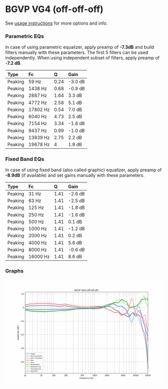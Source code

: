 # BGVP VG4 (off-off-off)
See [usage instructions](https://github.com/jaakkopasanen/AutoEq#usage) for more options and info.

### Parametric EQs
In case of using parametric equalizer, apply preamp of **-7.3dB** and build filters manually
with these parameters. The first 5 filters can be used independently.
When using independent subset of filters, apply preamp of **-7.2 dB**.

| Type    | Fc       |    Q | Gain    |
|:--------|:---------|:-----|:--------|
| Peaking | 59 Hz    | 0.24 | -3.0 dB |
| Peaking | 1438 Hz  | 0.68 | -0.9 dB |
| Peaking | 2887 Hz  | 1.64 | 3.3 dB  |
| Peaking | 4772 Hz  | 2.58 | 5.1 dB  |
| Peaking | 17802 Hz | 0.54 | 7.0 dB  |
| Peaking | 6040 Hz  | 4.73 | 2.5 dB  |
| Peaking | 7154 Hz  | 3.34 | -1.8 dB |
| Peaking | 9437 Hz  | 0.99 | -1.0 dB |
| Peaking | 13839 Hz | 2.75 | 2.2 dB  |
| Peaking | 19678 Hz | 4    | 1.8 dB  |

### Fixed Band EQs
In case of using fixed band (also called graphic) equalizer, apply preamp of **-8.9dB**
(if available) and set gains manually with these parameters.

| Type    | Fc       |    Q | Gain    |
|:--------|:---------|:-----|:--------|
| Peaking | 31 Hz    | 1.41 | -2.6 dB |
| Peaking | 63 Hz    | 1.41 | -2.5 dB |
| Peaking | 125 Hz   | 1.41 | -1.8 dB |
| Peaking | 250 Hz   | 1.41 | -1.6 dB |
| Peaking | 500 Hz   | 1.41 | 0.1 dB  |
| Peaking | 1000 Hz  | 1.41 | -1.2 dB |
| Peaking | 2000 Hz  | 1.41 | 0.2 dB  |
| Peaking | 4000 Hz  | 1.41 | 5.6 dB  |
| Peaking | 8000 Hz  | 1.41 | -0.6 dB |
| Peaking | 16000 Hz | 1.41 | 8.6 dB  |

### Graphs
![](./BGVP%20VG4%20(off-off-off).png)